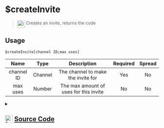 # $createInvite
> <img align="top" src="https://upload.wikimedia.org/wikipedia/commons/thumb/e/e4/Infobox_info_icon.svg/160px-Infobox_info_icon.svg.png?20150409153300" alt="image" width="25" height="auto"> Creates an invite, returns the code
## Usage
```
$createInvite[channel ID;max uses]
```
| Name | Type | Description | Required | Spread
| :---: | :---: | :---: | :---: | :---: |
channel ID | Channel | The channel to make the invite for | Yes | No
max uses | Number | The max amount of uses for this invite | No | No
<details>
<summary>
    
## <img align="top" src="https://cdn4.iconfinder.com/data/icons/iconsimple-logotypes/512/github-512.png" alt="image" width="25" height="auto">  [Source Code](https://github.com/tryforge/ForgeScript-V2/blob/main/src/native/createInvite.ts)
    
</summary>
    
```ts
import { BaseChannel, TextChannel } from "discord.js"
import { ArgType, NativeFunction, Return } from "../structures"
import noop from "../functions/noop"

export default new NativeFunction({
    name: "$createInvite",
    version: "1.0.0",
    brackets: true,
    description: "Creates an invite, returns the code",
    unwrap: true,
    args: [
        {
            name: "channel ID",
            description: "The channel to make the invite for",
            rest: false,
            required: true,
            type: ArgType.Channel,
            check: (i: BaseChannel) => !i.isDMBased(),
        },
        {
            name: "max uses",
            description: "The max amount of uses for this invite",
            rest: false,
            type: ArgType.Number,
        },
    ],
    async execute(ctx, [ch, maxUses]) {
        const channel = (ch ?? ctx.channel) as TextChannel
        const invite = await channel
            .createInvite({
                maxUses: maxUses || undefined,
            })
            .catch(noop)

        return Return.success(invite ? invite.code : undefined)
    },
})

```
    
</details>